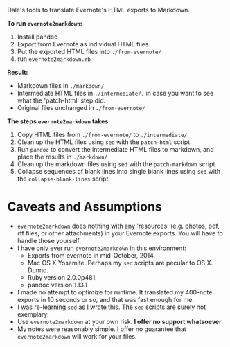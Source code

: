 Dale's tools to translate Evernote's HTML exports to Markdown.

**To run `evernote2markdown`:**

1.  Install pandoc
1.  Export from Evernote as individual HTML files.
1.  Put the exported HTML files into `./from-evernote/`
1.  run `evernote2markdown.rb`

**Result:**

*   Markdown files in `./markdown/`
*   Intermediate HTML files in `./intermediate/,`
    in case you want to see what
    the 'patch-html' step did.
*   Original files unchanged in `./from-evernote/`

**The steps `evernote2markdown` takes:**

1.  Copy HTML files from `./from-evernote/` to `./intermediate/`
1.  Clean up the HTML files using `sed` with the `patch-html` script.
1.  Run `pandoc` to convert the intermediate HTML files to markdown,
    and place the results in `./markdown/`
1.  Clean up the markdown files using `sed` with the `patch-markdown` script.
1.  Collapse sequences of blank lines into single blank lines
    using `sed` with the `collapse-blank-lines` script.

# Caveats and Assumptions

*   `evernote2markdown` does nothing with any 'resources'
    (e.g. photos, pdf, rtf files, or other attachments)
    in your Evernote exports.
    You will have to handle those yourself.
*   I have only ever run `evernote2markdown` in this environment:
    *   Exports from evernote in mid-October, 2014.
    *   Mac OS X Yosemite.
        Perhaps my `sed` scripts are pecular to OS X.
        Dunno.
    *   Ruby version 2.0.0p481.
    *   pandoc version 1.13.1
*   I made no attempt to optimize for runtime.
    It translated my 400-note exports
    in 10 seconds or so,
    and that was fast enough for me.
*   I was re-learning `sed` as I wrote this.
    The `sed` scripts are surely not exemplary.
*   Use `evernote2markdown` at your own risk.
    **I offer no support whatsoever.**
*   My notes were reasonably simple.
    I offer no guarantee that `evernote2markdown`
    will work for your files.
